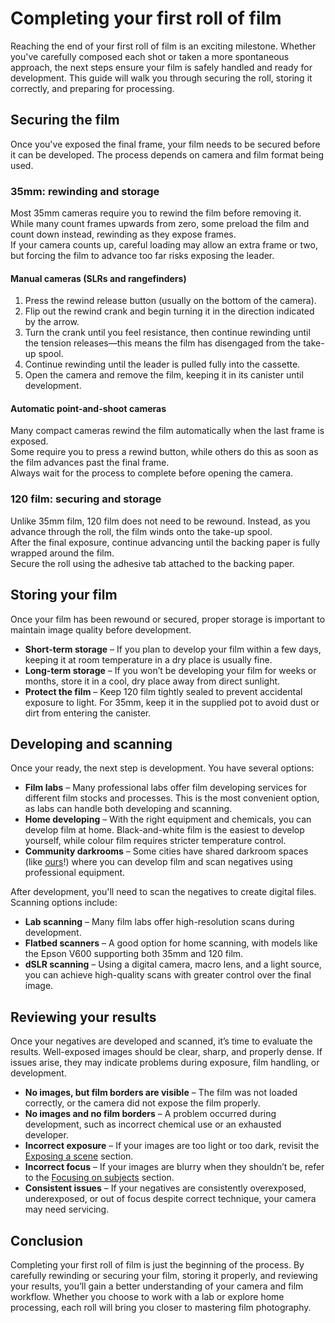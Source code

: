 # Completing your first roll of film  

Reaching the end of your first roll of film is an exciting milestone.
Whether you've carefully composed each shot or taken a more spontaneous approach, the next steps ensure your film is safely handled and ready for development. 
This guide will walk you through securing the roll, storing it correctly, and preparing for processing.  

## Securing the film  

Once you've exposed the final frame, your film needs to be secured before it can be developed. 
The process depends on camera and film format being used.  

### 35mm: rewinding and storage  

Most 35mm cameras require you to rewind the film before removing it.  
While many count frames upwards from zero, some preload the film and count down instead, rewinding as they expose frames.  
If your camera counts up, careful loading may allow an extra frame or two, but forcing the film to advance too far risks exposing the leader.

#### **Manual cameras (SLRs and rangefinders)**  

1. Press the rewind release button (usually on the bottom of the camera).  
2. Flip out the rewind crank and begin turning it in the direction indicated by the arrow.  
3. Turn the crank until you feel resistance, then continue rewinding until the tension releases—this means the film has disengaged from the take-up spool.  
4. Continue rewinding until the leader is pulled fully into the cassette.  
5. Open the camera and remove the film, keeping it in its canister until development.  

#### **Automatic point-and-shoot cameras**  

Many compact cameras rewind the film automatically when the last frame is exposed.  
Some require you to press a rewind button, while others do this as soon as the film advances past the final frame.  
Always wait for the process to complete before opening the camera.  

### 120 film: securing and storage  

Unlike 35mm film, 120 film does not need to be rewound. 
Instead, as you advance through the roll, the film winds onto the take-up spool.  
After the final exposure, continue advancing until the backing paper is fully wrapped around the film.  
Secure the roll using the adhesive tab attached to the backing paper.  

## Storing your film  

Once your film has been rewound or secured, proper storage is important to maintain image quality before development.  

- **Short-term storage** – If you plan to develop your film within a few days, keeping it at room temperature in a dry place is usually fine.  
- **Long-term storage** – If you won’t be developing your film for weeks or months, store it in a cool, dry place away from direct sunlight.  
- **Protect the film** – Keep 120 film tightly sealed to prevent accidental exposure to light. For 35mm, keep it in the supplied pot to avoid dust or dirt from entering the canister.  

## Developing and scanning  

Once your ready, the next step is development. You have several options:  

- **Film labs** – Many professional labs offer film developing services for different film stocks and processes. This is the most convenient option, as labs can handle both developing and scanning.  
- **Home developing** – With the right equipment and chemicals, you can develop film at home. Black-and-white film is the easiest to develop yourself, while colour film requires stricter temperature control.  
- **Community darkrooms** – Some cities have shared darkroom spaces (like [ours](https://negativedevelopment.co.uk/)!) where you can develop film and scan negatives using professional equipment.  

After development, you'll need to scan the negatives to create digital files. Scanning options include:  

- **Lab scanning** – Many film labs offer high-resolution scans during development.  
- **Flatbed scanners** – A good option for home scanning, with models like the Epson V600 supporting both 35mm and 120 film.  
- **dSLR scanning** – Using a digital camera, macro lens, and a light source, you can achieve high-quality scans with greater control over the final image.  

## Reviewing your results  

Once your negatives are developed and scanned, it’s time to evaluate the results. Well-exposed images should be clear, sharp, and properly dense. If issues arise, they may indicate problems during exposure, film handling, or development.  

- **No images, but film borders are visible** – The film was not loaded correctly, or the camera did not expose the film properly.  
- **No images and no film borders** – A problem occurred during development, such as incorrect chemical use or an exhausted developer.  
- **Incorrect exposure** – If your images are too light or too dark, revisit the [Exposing a scene](/analogue-photography/exposing-a-scene) section.  
- **Incorrect focus** – If your images are blurry when they shouldn’t be, refer to the [Focusing on subjects](/analogue-photography/focusing-on-subjects) section.  
- **Consistent issues** – If your negatives are consistently overexposed, underexposed, or out of focus despite correct technique, your camera may need servicing.  

## Conclusion  

Completing your first roll of film is just the beginning of the process. 
By carefully rewinding or securing your film, storing it properly, and reviewing your results, you’ll gain a better understanding of your camera and film workflow. 
Whether you choose to work with a lab or explore home processing, each roll will bring you closer to mastering film photography.  
